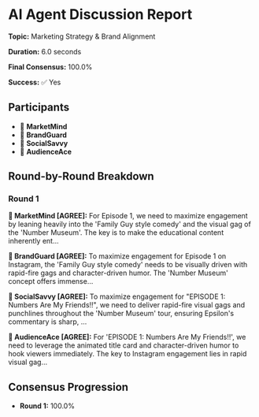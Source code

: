 # AI Agent Discussion Report

**Topic:** Marketing Strategy & Brand Alignment

**Duration:** 6.0 seconds

**Final Consensus:** 100.0%

**Success:** ✅ Yes

## Participants

- 🤖 **MarketMind**
- 🤖 **BrandGuard**
- 🤖 **SocialSavvy**
- 🤖 **AudienceAce**

## Round-by-Round Breakdown

### Round 1

**🤖 MarketMind [AGREE]:** For Episode 1, we need to maximize engagement by leaning heavily into the 'Family Guy style comedy' and the visual gag of the 'Number Museum'. The key is to make the educational content inherently ent...

**🤖 BrandGuard [AGREE]:** To maximize engagement for Episode 1 on Instagram, the 'Family Guy style comedy' needs to be visually driven with rapid-fire gags and character-driven humor. The 'Number Museum' concept offers immense...

**🤖 SocialSavvy [AGREE]:** To maximize engagement for "EPISODE 1: Numbers Are My Friends!!", we need to deliver rapid-fire visual gags and punchlines throughout the 'Number Museum' tour, ensuring Epsilon's commentary is sharp, ...

**🤖 AudienceAce [AGREE]:** For 'EPISODE 1: Numbers Are My Friends!!', we need to leverage the animated title card and character-driven humor to hook viewers immediately.  The key to Instagram engagement lies in rapid visual gag...

## Consensus Progression

- **Round 1:** 100.0%
